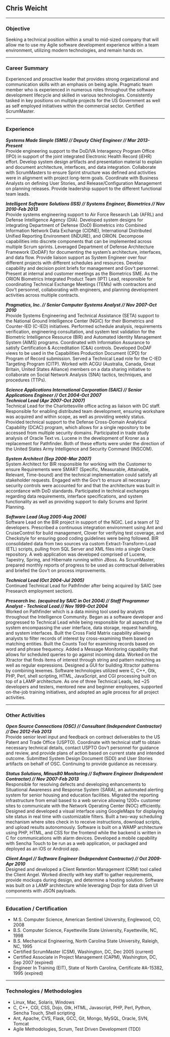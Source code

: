 ## Chris Weicht

------

### Objective

Seeking a technical position within a small to mid-sized company that will allow me to use my Agile software development experience within a team environment, utilizing modern technologies, and remain hands on.

------

### Career Summary

Experienced and proactive leader that provides strong organizational and communication skills with an emphasis on being agile.  Pragmatic team member who is experienced in numerous roles throughout the software development lifecycle and skilled in various technologies.  Consistently tasked in key positions on multiple projects for the US Government as well as self employed initiatives within the commercial sector.  Certified ScrumMaster.

------

### Experience

___Systems Made Simple (SMS) // Deputy Chief Engineer // Mar 2013-Present___    
Provide engineering support to the DoD/VA Interagency Program Office (IPO) in support of the joint integrated Electronic Health Record (iEHR) effort.  Develop system design artifacts and presentation material to explain and document architecture, interfaces, and data integration.  Collaborate with ScrumMasters to ensure Sprint structure was defined and activities were in alignment with project long-term goals.  Coordinate with Business Analysts on defining User Stories, and Release/Configuration Management on planning releases.  Provide leadership support to the different functional team leads.

___Intelligent Software Solutions (ISS) // Systems Engineer, Biometrics // Nov 2010-Feb 2013___    
Provide systems engineering support to Air Force Research Lab (AFRL) and Defense Intelligence Agency (DIA).  Developed system designs for integrating Department of Defense (DoD) Biometrics into Combined Information Network Data Exchange (CIDNE), International Distributed Unified Reporting Environment (INDURE), and ORION.  Decompose capabilities into discrete components that can be implemented across multiple Scrum sprints.  Leveraged Department of Defense Architecture Framework (DoDAF) for documenting the system’s architecture, interfaces, and data flow.  Provide liaison support as System Engineer over four different projects with different schedules and resources.  Develop capability and decision point briefs for management and Gov’t personnel.  Present at internal and customer meetings as the Biometrics SME.  As the ORION Biometrics Integrated Product Team (IPT) Lead, responsible for coordinating Technical Exchange Meetings (TEMs) with contractors and Gov’t personnel, collaborating with engineers, and planning development activities across multiple contracts.

___Pragmatics, Inc. // Senior Computer Systems Analyst // Nov 2007-Oct 2010___    
Provide Systems Engineering and Technical Assistance (SETA) support to the National Ground Intelligence Center (NGIC) for their Biometrics and Counter-IED (C-IED) initiatives.  Performed schedule analysis, requirements verification, engineering consultation, and system test validation for the Biometric Intelligence Resource (BIR) and Automated Identity Management System (AIMS) programs.  Coordinated with Information Assurance to satisfy Certification & Accreditation (C&A) controls.  Developed DoDAF views to be used in the Capabilities Production Document (CPD) for Program of Record submission.  Served a Technical Lead role for the C-IED Targeting Program (CITP).  Worked with ACGU (Australia, Canada, Great Britain, United States Alliance) members on a data sharing initiative to collaborate on Social Network Analysis (SNA) tactics, techniques, and procedures (TTPs).

___Science Applications International Corporation (SAIC) // Senior Applications Engineer // Oct 2004-Oct 2007___    
___Technical Lead (Apr 2007-Oct 2007)___    
Technical Lead for the Charlottesville office acting as liaison with DC staff.  Responsible for enabling distributed team development, ensuring workshare was acquired and within scope, as well as providing weekly status.  Provided technical support to the Defense Cross-Domain Analytical Capability (DCAC) program, which allows for a single repository to be accessed from multiple security domains.  Participated in trade study analysis of Oracle Text vs. Lucene in the development of Kroner as a replacement for Pathfinder.  Both of these efforts were under the direction of the United States Army Intelligence and Security Command (INSCOM).

___System Architect (Sep 2006-Mar 2007)___    
System Architect for BIR responsible for working with the Customer to ensure Requirements were SMART (Specific, Measurable, Attainable, Relevant, Time-bound) and the technical implementation could satisfy all stakeholder requests.  Engaged with the Gov’t to ensure all necessary security controls were accounted for and that the architecture was built in accordance with DoD standards.  Participated in technical exchanges regarding data requirements, interface specifications, and system functionality as well as providing support to daily Scrums and Sprint Planning.

___Software Lead (Aug 2005-Aug 2006)___    
Software Lead on the BIR project in support of the NGIC.  Led a team of 12 developers.  Prescribed a continuous integration environment using Ant and CruiseControl for build management, Clover for verifying test coverage, and Checkstyle for ensuring good coding guidelines were being followed.  BIR consolidated data from two sources via custom Extract-Transform-Load (ETL) scripts, pulling from SQL Server and XML files into a single Oracle repository.  A web application was developed comprised of Lucene, Tapestry, Spring, and Hibernate running within JBoss.  As ScrumMaster, prepared monthly reports of progress to be used as contractual deliverables and briefed the Gov’t on process improvements.

___Technical Lead (Oct 2004-Jul 2005)___    
Continued Technical Lead for Pathfinder after being acquired by SAIC (see Presearch employment section).

___Presearch Inc. (acquired by SAIC in Oct 2004) // Staff Programmer Analyst - Technical Lead // Nov 1999-Oct 2004___    
Worked on Pathfinder which is a data mining tool used by analysts throughout the Intelligence Community.  Began as a software developer and progressed to Technical Lead while being responsible for all aspects of the system encompassing the user interface, data storage, request handling, and system interfaces.  Built the Cross Field Matrix capability allowing analysts to filter records of interest by cross-examining them based on matching entities.  Built the Counts Tool for examining records based on word and phrase frequency.  Added a Message Monitoring capability that allows for scheduled queries to go against incoming data.  Worked on the Xtractor that finds items of interest through string and pattern matching as well as regular expressions.  Designed a GUI for building Xtractor patterns by combining lexemes.  Software technologies utilized were C, C++, Gtk, PHP, Perl, shell scripting, HTML, JavaScript, and CGI processing built on top of a LAMP architecture.  As one of three Technical Leads, led ~25 developers and testers, mentored new and beginner employees, supported on-the-job training initiatives, and adopted an agile process for all project activities.

------

### Other Activities

___Open Source Connections (OSC) // Consultant (Independent Contractor) // Dec 2012-Feb 2013___    
Provide senior level input and feedback on contract deliverables to the US Patent and Trade Office (USPTO).  Coordinate with technical staff to obtain necessary technical details, contact USPTO Gov’t personnel for guidance and review, and provide plans of action based on current state and intended outcome.  Submitted System Design Document (SDD) and User Stories artifacts on behalf of OSC.  Continuing to provide guidance as necessary.

___Status Solutions, Minus80 Monitoring // Software Engineer (Independent Contractor) // Nov 2007-Feb 2013___    
Responsible for resolving defects and developing enhancements to Situational Awareness and Response System (SARA), an automated alerting system for senior housing and education facilities.  Migrated the reporting infrastructure from email based to a web service allowing 1200+ customer sites to communicate with the Network Operating Center (NOC) efficiently.  Designed and developed a visual interface using GoogleMaps for displaying site status in real time with customizable filters.  Built a two-way scheduling mechanism where sites check in to receive instructions, download scripts, and upload results autonomously.  Software is built on a WAMP architecture using PHP, HTML, and CSS for the frontend while the backend is written in C for communications with alarm devices.  Developed a mobile capability with Sencha Touch to be run as a web application, or packaged and deployed as an iOS or Android app.

___Client Angel // Software Engineer (Independent Contractor) // Oct 2009-Apr 2010___    
Designed and developed a Client Retention Management (CRM) tool called the Client Angel.  Worked directly with key staff to gather requirements, provide mockups during design, and determine a hosting solution.  Software was built on a LAMP architecture while leveraging Dojo for data driven UI components with JSON payloads.

------

### Education / Certification
- M.S. Computer Science, American Sentinel University, Englewood, CO, 2008
- B.S. Computer Science, Fayetteville State University, Fayetteville, NC, 1998
- B.S. Mechanical Engineering, North Carolina State University, Raleigh, NC, 1995
- Certified ScrumMaster (CSM), Washington, DC, Dec 2005 (current)
- Certified Associate in Project Management (CAPM), Washington, DC, Sep 2007 (expired)
- Engineer In Training (EIT), State of North Carolina, Certificate #A-15382, 1995 (expired)

------

### Technologies / Methodologies
- Linux, Mac, Solaris, Windows
- C, C++, CGI, CSS, Dojo, Gtk, HTML, Javascript, PHP, Perl, Python, Sencha Touch, Shell scripting
- Ant, Apache, CVS, Flask, GCC, Git, Mongo, MySQL, Oracle, SVN, Tomcat
- Agile Methodologies, Scrum, Test Driven Development (TDD)

